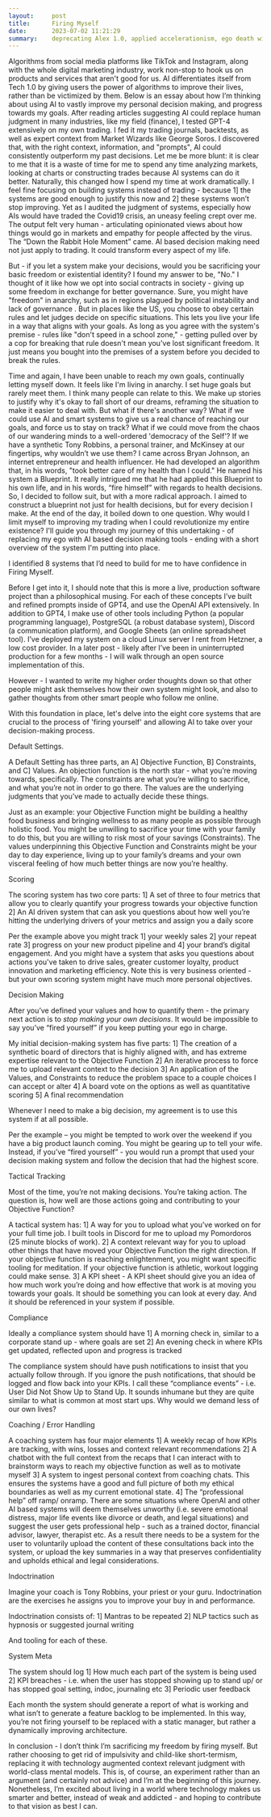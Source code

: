 ```yaml
---
layout:     post
title:      Firing Myself
date:       2023-07-02 11:21:29
summary:    deprecating Alex 1.0, applied accelerationism, ego death with a postgres backend 
---
```


Algorithms from social media platforms like TikTok and Instagram, along with the whole digital marketing industry, work non-stop to hook us on products and services that aren't good for us.
AI differentiates itself from Tech 1.0 by giving users the power of algorithms to improve their lives, rather than be victimized by them. Below is an essay about how I’m thinking about using AI to vastly improve my personal decision making, and progress towards my goals.
After reading articles suggesting AI could replace human judgment in many industries, like my field (finance), I tested GPT-4 extensively on my own trading. I fed it my trading journals, backtests, as well as expert context from Market Wizards like George Soros. I discovered that, with the right context, information, and "prompts", AI could consistently outperform my past decisions. Let me be more blunt: it is clear to me that it is a waste of time for me to spend any time analyzing markets, looking at charts or constructing trades because AI systems can do it better. Naturally, this changed how I spend my time at work dramatically.
I feel fine focusing on building systems instead of trading - because 1] the systems are good enough to justify this now and 2] these systems won’t stop improving.  Yet as I audited the judgment of systems, especially how AIs would have traded the Covid19 crisis, an uneasy feeling crept over me. The output felt very human - articulating opinionated views about how things would go in markets and empathy for people affected by the virus. 
The “Down the Rabbit Hole Moment” came. AI based decision making need not just apply to trading. It could transform every aspect of my life.

But - if you let a system make your decisions, would you be sacrificing your basic freedom or existential identity? I found my answer to be, "No." I thought of it like how we opt into social contracts in society - giving up some freedom in exchange for better governance. Sure, you might have "freedom" in anarchy, such as in regions plagued by political instability and lack of governance . But in places like the US, you choose to obey certain rules and let judges decide on specific situations. This lets you live your life in a way that aligns with your goals. As long as you agree with the system's premise - rules like "don't speed in a school zone," - getting pulled over by a cop for breaking that rule doesn't mean you've lost significant freedom. It just means you bought into the premises of a system before you decided to break the rules. 

Time and again, I have been unable to reach my own goals, continually letting myself down. It feels like I'm living in anarchy. I set huge goals but rarely meet them. I think many people can relate to this. We make up stories to justify why it's okay to fall short of our dreams, reframing the situation to make it easier to deal with. But what if there's another way? What if we could use AI and smart systems to give us a real chance of reaching our goals, and force us to stay on track? What if we could move from the chaos of our wandering minds to a well-ordered 'democracy of the Self'? If we have a synthetic Tony Robbins, a personal trainer, and McKinsey at our fingertips, why wouldn’t we use them? 
I came across Bryan Johnson, an internet entrepreneur and health influencer. He had developed an algorithm that, in his words, "took better care of my health than I could." He named his system a Blueprint. It really intrigued me that he had applied this Blueprint to his own life, and in his words, “fire himself” with regards to health decisions. 
So, I decided to follow suit, but with a more radical approach. I aimed to construct a blueprint not just for health decisions, but for every decision I make.
At the end of the day, it boiled down to one question. Why would I limit myself to improving my trading when I could revolutionize my entire existence?
I'll guide you through my journey of this undertaking - of replacing my ego with AI based decision making tools - ending with a short overview of the system I'm putting into place.

I identified 8 systems that I’d need to build for me to have confidence in Firing Myself. 

Before I get into it, I should note that this is more a live, production software project than a philosophical musing. For each of these concepts I’ve built and refined prompts inside of GPT4, and use the OpenAI API extensively. In addition to GPT4, I make use of other tools including Python (a popular programming language), PostgreSQL (a robust database system), Discord (a communication platform), and Google Sheets (an online spreadsheet tool). I’ve deployed my system on a cloud Linux server I rent from Hetzner, a low cost provider. In a later post - likely after I’ve been in uninterrupted production for a few months - I will walk through an open source implementation of this.  

However - I wanted to write my higher order thoughts down so that other people might ask themselves how their own system might look, and also to gather thoughts from other smart people who follow me online. 

With this foundation in place, let's delve into the eight core systems that are crucial to the process of 'firing yourself' and allowing AI to take over your decision-making process.

Default Settings.

A Default Setting has three parts, an A] Objective Function, B] Constraints, and C] Values. An objection function is the north star - what you’re moving towards, specifically. The constraints are what you’re willing to sacrifice, and what you’re not in order to go there. The values are the underlying judgments that you’ve made to actually decide these things. 

Just as an example: your Objective Function might be building a healthy food business and bringing wellness to as many people as possible through holistic food. You might be unwilling to sacrifice your time with your family to do this, but you are willing to risk most of your savings (Constraints). The values underpinning this Objective Function and Constraints might be your day to day experience, living up to your family’s dreams and your own visceral feeling of how much better things are now you’re healthy. 

Scoring

The scoring system has two core parts:
1] A set of three to four metrics that allow you to clearly quantify your progress towards your objective function
2] An AI driven system that can ask you questions about how well you’re hitting the underlying drivers of your metrics and assign you a daily score

Per the example above you might track 1] your weekly sales 2] your repeat rate 3] progress on your new product pipeline and 4] your brand’s digital engagement. And you might have a system that asks you questions about actions you've taken to drive sales, greater customer loyalty, product innovation and marketing efficiency. Note this is very business oriented - but your own scoring system might have much more personal objectives. 

Decision Making 

After you’ve defined your values and how to quantify them - the primary next action is to *stop making your own decisions*. It would be impossible to say you’ve “fired yourself” if you keep putting your ego in charge. 

My initial decision-making system has five parts:
1] The creation of a synthetic board of directors that is highly aligned with, and has extreme expertise relevant to the Objective Function 
2] An iterative process to force me to upload relevant context to the decision 
3] An application of the Values, and Constraints to reduce the problem space to a couple choices I can accept or alter
4] A board vote on the options as well as quantitative scoring
5] A final recommendation

Whenever I need to make a big decision, my agreement is to use this system if at all possible. 

Per the example – you might be tempted to work over the weekend if you have a big product launch coming. You might be gearing up to tell your wife. Instead, if you’ve “fired yourself” - you would run a prompt that used your decision making system and follow the decision that had the highest score. 

Tactical Tracking 

Most of the time, you’re not making decisions. You’re taking action. The question is, how well are those actions going and contributing to your Objective Function?

A tactical system has:
1] A way for you to upload what you’ve worked on for your full time job. I built tools in Discord for me to upload my Pomordoros (25 minute blocks of work). 
2] A context relevant way for you to upload other things that have moved your Objective Function the right direction. If your objective function is reaching enlightenment, you might want specific tooling for meditation. If your objective function is athletic, workout logging could make sense. 
3] A KPI sheet - A KPI sheet should give you an idea of how much work you’re doing and how effective that work is at moving you towards your goals. It should be something you can look at every day. And it should be referenced in your system if possible. 

Compliance 
 
Ideally a compliance system should have 
1] A morning check in, similar to a corporate stand up - where goals are set 
2] An evening check in where KPIs get updated, reflected upon and progress is tracked

The compliance system should have push notifications to insist that you actually follow through. If you ignore the push notifications, that should be logged and flow back into your KPIs. I call these “compliance events” - i.e. User Did Not Show Up to Stand Up. It sounds inhumane but they are quite similar to what is common at most start ups. Why would we demand less of our own lives? 

Coaching / Error Handling 

A coaching system has four major elements
1] A weekly recap of how KPIs are tracking, with wins, losses and context relevant recommendations
2] A chatbot with the full context from the recaps that I can interact with to brainstorm ways to reach my objective function as well as to motivate myself 
3] A system to ingest personal context from coaching chats. This ensures the systems have a good and full picture of both my ethical boundaries as well as my current emotional state. 
4] The “professional help” off ramp/ onramp. There are some situations where OpenAI and other AI based systems will deem themselves unworthy (i.e. severe emotional distress, major life events like divorce or death, and legal situations) and suggest the user gets professional help - such as a trained doctor, financial advisor, lawyer, therapist etc. As a result there needs to be a system for the user to voluntarily upload the content of these consultations back into the system, or upload the key summaries in a way that preserves confidentiality and upholds ethical and legal considerations. 

Indoctrination

Imagine your coach is Tony Robbins, your priest or your guru. Indoctrination are the exercises he assigns you to improve your buy in and performance.

Indoctrination consists of:
1] Mantras to be repeated
2] NLP tactics such as hypnosis or suggested journal writing

And tooling for each of these. 

System Meta

The system should log 
1] How much each part of the system is being used 
2] KPI breaches - i.e. when the user has stopped showing up to stand up/ or has stopped goal setting, indoc, journaling etc 
3] Periodic user feedback 

Each month the system should generate a report of what is working and what isn’t to generate a feature backlog to be implemented. In this way, you’re not firing yourself to be replaced with a static manager, but rather a dynamically improving architecture.

In conclusion - I don’t think I’m sacrificing my freedom by firing myself. But rather choosing to get rid of impulsivity and child-like short-termism, replacing it with technology augmented context relevant judgment with world-class mental models. This is, of course, an experiment rather than an argument (and certainly not advice) and I’m at the beginning of this journey. Nonetheless, I’m excited about living in a world where technology makes us smarter and better, instead of weak and addicted - and hoping to contribute to that vision as best I can. 
